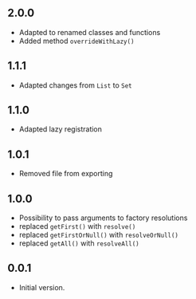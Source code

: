 ## 2.0.0

- Adapted to renamed classes and functions
- Added method `overrideWithLazy()`

## 1.1.1

- Adapted changes from `List` to `Set`

## 1.1.0

- Adapted lazy registration

## 1.0.1

- Removed file from exporting

## 1.0.0

- Possibility to pass arguments to factory resolutions
- replaced `getFirst()` with `resolve()`
- replaced `getFirstOrNull()` with `resolveOrNull()`
- replaced `getAll()` with `resolveAll()`

## 0.0.1

- Initial version.
